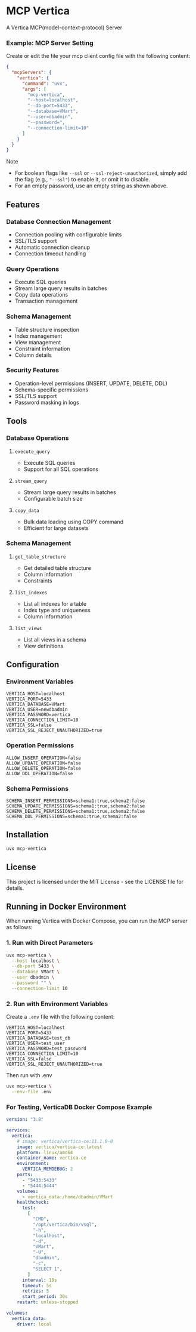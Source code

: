 # MCP Vertica

A Vertica MCP(model-context-protocol) Server

### Example: MCP Server Setting

Create or edit the file your mcp client config file with the following content:

```json
{
  "mcpServers": {
    "vertica": {
      "command": "uvx",
      "args": [
        "mcp-vertica",
        "--host=localhost",
        "--db-port=5433",
        "--database=VMart",
        "--user=dbadmin",
        "--password=",
        "--connection-limit=10"
      ]
    }
  }
}
```

> [!Note]
>
> - For boolean flags like `--ssl` or `--ssl-reject-unauthorized`, simply add the flag (e.g., `"--ssl"`) to enable it, or omit it to disable.
> - For an empty password, use an empty string as shown above.

## Features

### Database Connection Management

- Connection pooling with configurable limits
- SSL/TLS support
- Automatic connection cleanup
- Connection timeout handling

### Query Operations

- Execute SQL queries
- Stream large query results in batches
- Copy data operations
- Transaction management

### Schema Management

- Table structure inspection
- Index management
- View management
- Constraint information
- Column details

### Security Features

- Operation-level permissions (INSERT, UPDATE, DELETE, DDL)
- Schema-specific permissions
- SSL/TLS support
- Password masking in logs

## Tools

### Database Operations

1. `execute_query`

   - Execute SQL queries
   - Support for all SQL operations

2. `stream_query`

   - Stream large query results in batches
   - Configurable batch size

3. `copy_data`
   - Bulk data loading using COPY command
   - Efficient for large datasets

### Schema Management

1. `get_table_structure`

   - Get detailed table structure
   - Column information
   - Constraints

2. `list_indexes`

   - List all indexes for a table
   - Index type and uniqueness
   - Column information

3. `list_views`
   - List all views in a schema
   - View definitions

## Configuration

### Environment Variables

```env
VERTICA_HOST=localhost
VERTICA_PORT=5433
VERTICA_DATABASE=VMart
VERTICA_USER=newdbadmin
VERTICA_PASSWORD=vertica
VERTICA_CONNECTION_LIMIT=10
VERTICA_SSL=false
VERTICA_SSL_REJECT_UNAUTHORIZED=true
```

### Operation Permissions

```env
ALLOW_INSERT_OPERATION=false
ALLOW_UPDATE_OPERATION=false
ALLOW_DELETE_OPERATION=false
ALLOW_DDL_OPERATION=false
```

### Schema Permissions

```env
SCHEMA_INSERT_PERMISSIONS=schema1:true,schema2:false
SCHEMA_UPDATE_PERMISSIONS=schema1:true,schema2:false
SCHEMA_DELETE_PERMISSIONS=schema1:true,schema2:false
SCHEMA_DDL_PERMISSIONS=schema1:true,schema2:false
```

## Installation

```bash
uvx mcp-vertica
```

## License

This project is licensed under the MIT License - see the LICENSE file for details.

## Running in Docker Environment

When running Vertica with Docker Compose, you can run the MCP server as follows:

### 1. Run with Direct Parameters

```bash
uvx mcp-vertica \
  --host localhost \
  --db-port 5433 \
  --database VMart \
  --user dbadmin \
  --password "" \
  --connection-limit 10
```

### 2. Run with Environment Variables

Create a `.env` file with the following content:

```env
VERTICA_HOST=localhost
VERTICA_PORT=5433
VERTICA_DATABASE=test_db
VERTICA_USER=test_user
VERTICA_PASSWORD=test_password
VERTICA_CONNECTION_LIMIT=10
VERTICA_SSL=false
VERTICA_SSL_REJECT_UNAUTHORIZED=true
```

Then run with .env

```bash
uvx mcp-vertica \
  --env-file .env
```

### For Testing, VerticaDB Docker Compose Example

```yaml
version: "3.8"

services:
  vertica:
    # image: vertica/vertica-ce:11.1.0-0
    image: vertica/vertica-ce:latest
    platform: linux/amd64
    container_name: vertica-ce
    environment:
      VERTICA_MEMDEBUG: 2
    ports:
      - "5433:5433"
      - "5444:5444"
    volumes:
      - vertica_data:/home/dbadmin/VMart
    healthcheck:
      test:
        [
          "CMD",
          "/opt/vertica/bin/vsql",
          "-h",
          "localhost",
          "-d",
          "VMart",
          "-U",
          "dbadmin",
          "-c",
          "SELECT 1",
        ]
      interval: 10s
      timeout: 5s
      retries: 5
      start_period: 30s
    restart: unless-stopped

volumes:
  vertica_data:
    driver: local
```
